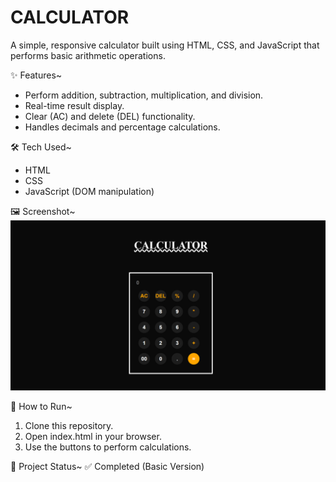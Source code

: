 # CALCULATOR
A simple, responsive calculator built using HTML, CSS, and JavaScript that performs basic arithmetic operations.

✨ Features~
- Perform addition, subtraction, multiplication, and division.  
- Real-time result display.  
- Clear (AC) and delete (DEL) functionality. 
- Handles decimals and percentage calculations.

🛠 Tech Used~
- HTML
- CSS
- JavaScript (DOM manipulation)

🖼 Screenshot~
![Calculator Screenshot](./screenshot.png)

🚀 How to Run~
1. Clone this repository. 
2. Open index.html in your browser.  
3. Use the buttons to perform calculations.

📌 Project Status~
✅ Completed (Basic Version)
